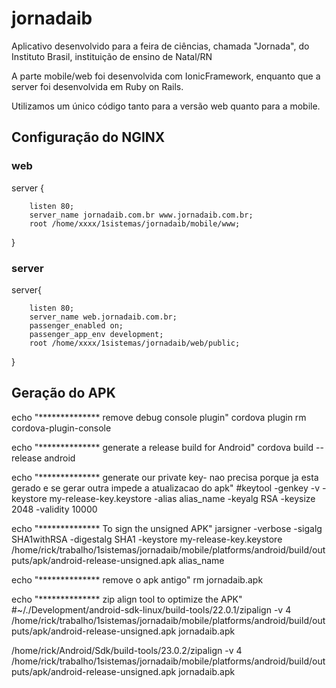 # jornadaib
Aplicativo desenvolvido para a feira de ciências, chamada "Jornada", do Instituto Brasil, instituição de ensino de Natal/RN

A parte mobile/web foi desenvolvida com IonicFramework, enquanto que a server foi desenvolvida em Ruby on Rails.

Utilizamos um único código tanto para a versão web quanto para a mobile.

## Configuração do NGINX
### web
server { 

        listen 80; 
        server_name jornadaib.com.br www.jornadaib.com.br; 
        root /home/xxxx/1sistemas/jornadaib/mobile/www; 
} 

### server
server{ 

        listen 80; 
        server_name web.jornadaib.com.br; 
        passenger_enabled on; 
        passenger_app_env development; 
        root /home/xxxx/1sistemas/jornadaib/web/public; 
} 

## Geração do APK

echo "************** remove debug console plugin"
cordova plugin rm cordova-plugin-console

echo "************** generate a release build for Android"
cordova build --release android


echo "************** generate our private key- nao precisa porque ja esta gerado e se gerar outra impede a atualizacao do apk"
#keytool -genkey -v -keystore my-release-key.keystore -alias alias_name -keyalg RSA -keysize 2048 -validity 10000

echo "************** To sign the unsigned APK"
jarsigner -verbose -sigalg SHA1withRSA -digestalg SHA1 -keystore my-release-key.keystore /home/rick/trabalho/1sistemas/jornadaib/mobile/platforms/android/build/outputs/apk/android-release-unsigned.apk alias_name

echo "************** remove o apk antigo"
rm jornadaib.apk

echo "************** zip align tool to optimize the APK"
#~/./Development/android-sdk-linux/build-tools/22.0.1/zipalign -v 4 /home/rick/trabalho/1sistemas/jornadaib/mobile/platforms/android/build/outputs/apk/android-release-unsigned.apk jornadaib.apk

/home/rick/Android/Sdk/build-tools/23.0.2/zipalign -v 4 /home/rick/trabalho/1sistemas/jornadaib/mobile/platforms/android/build/outputs/apk/android-release-unsigned.apk jornadaib.apk
